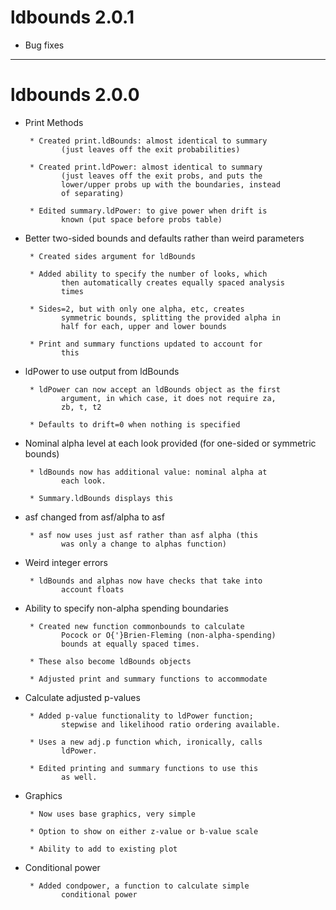 # ldbounds 2.0.1

* Bug fixes


---


# ldbounds 2.0.0

* Print Methods

	   * Created print.ldBounds: almost identical to summary 
              (just leaves off the exit probabilities)
	      
	   * Created print.ldPower: almost identical to summary
              (just leaves off the exit probs, and puts the
              lower/upper probs up with the boundaries, instead
              of separating)
	      
	   * Edited summary.ldPower: to give power when drift is
              known (put space before probs table)
	      
* Better two-sided bounds and defaults rather than weird
           parameters
	   
	   * Created sides argument for ldBounds
	   
	   * Added ability to specify the number of looks, which
              then automatically creates equally spaced analysis
              times
	      
	   * Sides=2, but with only one alpha, etc, creates
              symmetric bounds, splitting the provided alpha in
              half for each, upper and lower bounds
	      
	   * Print and summary functions updated to account for
              this
	      
* ldPower to use output from ldBounds

	   * ldPower can now accept an ldBounds object as the first
              argument, in which case, it does not require za,
              zb, t, t2
	      
	   * Defaults to drift=0 when nothing is specified
	   
* Nominal alpha level at each look provided (for
           one-sided or symmetric bounds)
	   
	   * ldBounds now has additional value: nominal alpha at
              each look.
	      
	   * Summary.ldBounds displays this
	   
* asf changed from asf/alpha to asf

	   * asf now uses just asf rather than asf alpha (this
              was only a change to alphas function)
	      
* Weird integer errors

	   * ldBounds and alphas now have checks that take into
              account floats
	      
* Ability to specify non-alpha spending boundaries

	   * Created new function commonbounds to calculate
              Pocock or O{'}Brien-Fleming (non-alpha-spending)
              bounds at equally spaced times.
	      
	   * These also become ldBounds objects
	   
	   * Adjusted print and summary functions to accommodate
	   
* Calculate adjusted p-values

	   * Added p-value functionality to ldPower function;
              stepwise and likelihood ratio ordering available.
	      
	   * Uses a new adj.p function which, ironically, calls
              ldPower.
	      
	   * Edited printing and summary functions to use this
              as well.
	      
* Graphics

	   * Now uses base graphics, very simple
	   
	   * Option to show on either z-value or b-value scale
	   
	   * Ability to add to existing plot
	   
* Conditional power

	   * Added condpower, a function to calculate simple
              conditional power
	      
